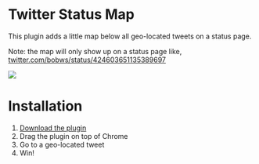 Twitter Status Map
========

This plugin adds a little map below all geo-located tweets on a status page.

Note: the map will only show up on a status page like, [twitter.com/bobws/status/424603651135389697](https://twitter.com/bobws/status/424603651135389697)

![](https://i.cloudup.com/MwNFBEqXeX-2000x2000.png)

Installation
============

1. [Download the plugin](https://github.com/rsudekum/twitter-status-map/raw/master/twitter-status-map.crx)
2. Drag the plugin on top of Chrome
3. Go to a geo-located tweet
4. Win!